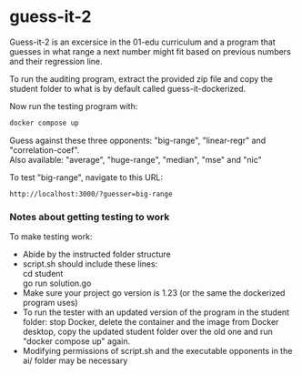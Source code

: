 # guess-it-2

Guess-it-2 is an excersice in the 01-edu curriculum and a program that guesses in what range a next number might fit based on previous numbers and their regression line.

To run the auditing program, extract the provided zip file and copy the student folder to what is by default called guess-it-dockerized. 

Now run the testing program with:
``` bash
docker compose up
```

Guess against these three opponents: "big-range", "linear-regr" and "correlation-coef".\
Also available: "average", "huge-range", "median", "mse" and "nic" 

To test "big-range", navigate to this URL:
```
http://localhost:3000/?guesser=big-range
```

### Notes about getting testing to work
To make testing work:
- Abide by the instructed folder structure
- script.sh should include these lines:\
cd student\
go run solution.go  
- Make sure your project go version is 1.23 (or the same the dockerized program uses)
- To run the tester with an updated version of the program in the student folder: stop Docker, delete the container and the image from Docker desktop, copy the updated student folder over the old one and run "docker compose up" again.
- Modifying permissions of script.sh and the executable opponents in the ai/ folder may be necessary
